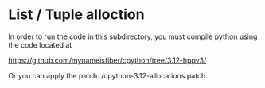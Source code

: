 # List / Tuple alloction

In order to run the code in this subdirectory, you must compile python using the code located at

https://github.com/mynameisfiber/cpython/tree/3.12-hppv3/

Or you can apply the patch ./cpython-3.12-allocations.patch.

